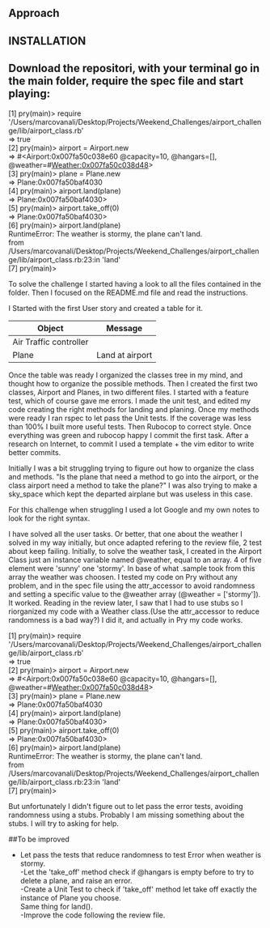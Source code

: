 Approach
---
## INSTALLATION
 Download the repositori, with your terminal go in the main folder, require the spec file and start playing:
 ---
 [1] pry(main)> require '/Users/marcovanali/Desktop/Projects/Weekend_Challenges/airport_challenge/lib/airport_class.rb' <br >
 => true <br >
 [2] pry(main)> airport = Airport.new <br >
 => #<Airport:0x007fa50c038e60 @capacity=10, @hangars=[], @weather=#<Weather:0x007fa50c038d48>> <br >
 [3] pry(main)> plane = Plane.new <br >
 => Plane:0x007fa50baf4030 <br >
 [4] pry(main)> airport.land(plane) <br >
 => Plane:0x007fa50baf4030> <br >
 [5] pry(main)> airport.take_off(0) <br >
 => Plane:0x007fa50baf4030> <br >
 [6] pry(main)> airport.land(plane) <br >
 RuntimeError: The weather is stormy, the plane can't land. <br >
 from /Users/marcovanali/Desktop/Projects/Weekend_Challenges/airport_challenge/lib/airport_class.rb:23:in 'land' <br >
 [7] pry(main)> <br >




To solve the challenge I started having a look to all the files contained in the folder.
Then I focused on the README.md file and read the instructions.

I Started with the first User story and created a table for it.


Object | Message
------------ | -------------
Air Traffic controller |
Plane| Land at airport


Once the table was ready I organized the classes tree in my mind, and thought how to organize the possible methods.
Then I created the first two classes, Airport and Planes, in two different files.
I started with a feature test, which of course gave me errors.
I made the unit test, and edited my code creating the right methods for landing and planing.
Once my methods were ready I ran rspec to let pass the Unit tests.
If the coverage was less than 100% I built more useful tests.
Then Rubocop to correct style.
Once everything was green and rubocop happy I commit the first task.
After a research on Internet, to commit I used a template + the vim editor to write better commits.

Initially I was a bit struggling trying to figure out how to organize the class and methods.
"Is the plane that need a method to go into the airport, or the class airport need a method to take the plane?"
I was also trying to make a sky_space which kept the departed airplane but was useless in this case.

For this challenge when struggling I used a lot Google and my own notes to look for the right syntax.

I have solved all the user tasks. Or better, that one about the weather I solved in my way initially, but once adapted refering to the review file, 2 test about keep failing.
Initially, to solve the weather task, I created in the Airport Class just an instance variable named @weather, equal to an array. 4 of five element were 'sunny' one 'stormy'.
In base of what .sample took from this array the weather was choosen. I tested my code on Pry without any problem, and in the spec file using the attr_accessor to avoid randomness and setting a specific value to the @weather array (@weather = ['stormy']). It worked.
Reading in the review later, I saw that I had to use stubs so I riorganized my code with a Weather class.(Use the attr_accessor to reduce randomness is a bad way?)
I did it, and actually in Pry my code works.

[1] pry(main)> require '/Users/marcovanali/Desktop/Projects/Weekend_Challenges/airport_challenge/lib/airport_class.rb' <br >
=> true <br >
[2] pry(main)> airport = Airport.new <br >
=> #<Airport:0x007fa50c038e60 @capacity=10, @hangars=[], @weather=#<Weather:0x007fa50c038d48>> <br >
[3] pry(main)> plane = Plane.new <br >
=> Plane:0x007fa50baf4030 <br >
[4] pry(main)> airport.land(plane) <br >
=> Plane:0x007fa50baf4030> <br >
[5] pry(main)> airport.take_off(0) <br >
=> Plane:0x007fa50baf4030> <br >
[6] pry(main)> airport.land(plane) <br >
RuntimeError: The weather is stormy, the plane can't land. <br >
from /Users/marcovanali/Desktop/Projects/Weekend_Challenges/airport_challenge/lib/airport_class.rb:23:in 'land' <br >
[7] pry(main)> <br >


 But unfortunately I didn't figure out to let pass the error tests, avoiding randomness using a stubs. Probably I am missing something about the stubs. I will try to asking for help.

 ##To be improved
   - Let pass the tests that reduce randomness to test Error when weather is stormy.<br >
   -Let the 'take_off' method check if @hangars is empty before to try to delete  a plane, and raise an error.<br >
   -Create a Unit Test to check if 'take_off' method let take off exactly the     instance of Plane you choose.<br >
    Same thing for land().<br >
  -Improve the code following the review file.<br >
